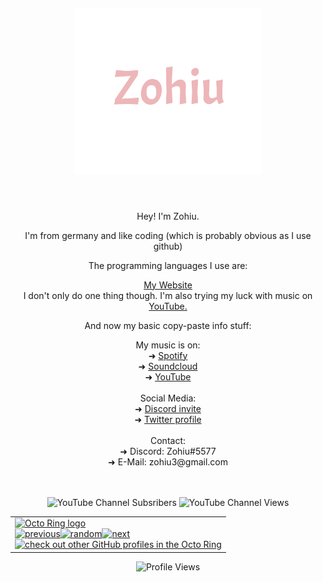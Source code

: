 <h1 align="center">
  <br>
</h1>

<br>

<h1 align="center">
    <img width="300" src="name_a.svg">
</h1>
<br>


<div align="center">
  <p align="center">Hey! I'm Zohiu.</p>

  <p align="center">I'm from germany and like coding (which is probably obvious as I use github)</p>
  <p align="center">The programming languages I use are:</p>
  
  <div align="center">
    <a href="https://zohiu.de/">My Website</a>
  </div>

</div>

<div align="center">
  
  <div align="center">I don't only do one thing though. I'm also trying my luck with music on <a href="https://www.youtube.com/channel/UCMiR4h60k6DJPrWgvTY6soQ">YouTube.</a></div>
  <p align="center">And now my basic copy-paste info stuff:</p>  
  
  <div align="center">My music is on:</div>
  <div align="center">➜ <a href="https://open.spotify.com/artist/79sP0BbLIwBFAa5lxoBxYv?si=o4-JhUZjQEi3-387mWb6zw">Spotify</a></div>
  <div align="center">➜ <a href="https://soundcloud.com/zohiu">Soundcloud</a></div>
  <div align="center">➜ <a href="https://www.youtube.com/channel/UCMiR4h60k6DJPrWgvTY6soQ">YouTube</a></div>
  <br>
  <div align="center">Social Media:</div>
  <div align="center">➜ <a href="https://discord.gg/5Avgcgrp95">Discord invite</a></div>
  <div align="center">➜ <a href="https://twitter.com/Zohiu3">Twitter profile</a></div>
  <br>
  <div align="center">Contact:</div>
  <div align="center">➜ Discord: Zohiu#5577</div>
  <div align="center">➜ E-Mail: zohiu3@gmail.com</div>
  
  <br>

</div>

<br>

<div align="center">
 
 ![YouTube Channel Subsribers](https://img.shields.io/youtube/channel/subscribers/UCMiR4h60k6DJPrWgvTY6soQ?style=social)
 ![YouTube Channel Views](https://img.shields.io/youtube/channel/views/UCMiR4h60k6DJPrWgvTY6soQ?style=social)
  
  <table><tbody><tr><td><a href="https://octo-ring.com/"><img src="https://octo-ring.com/static/img/widget/top.png" width="99%" alt="Octo Ring logo" align="top"></a><br><a href="https://octo-ring.com/p/Zohiu/prev"><img src="https://octo-ring.com/static/img/widget/prev.png" width="33%" alt="previous" align="top" title="previous profile"></a><a href="https://octo-ring.com/p/Zohiu/random"><img src="https://octo-ring.com/static/img/widget/random.png" width="33%" alt="random" align="top" title="random profile"></a><a href="https://octo-ring.com/p/Zohiu/next"><img src="https://octo-ring.com/static/img/widget/next.png" width="33%" alt="next" align="top" title="next profile"></a><br><a href="https://octo-ring.com/"><img src="https://octo-ring.com/static/img/widget/bottom.png" width="99%" alt="check out other GitHub profiles in the Octo Ring" align="top"></a></td></tr></tbody></table>
  
  ![Profile Views](https://komarev.com/ghpvc/?username=zohiu)
  
</div>
